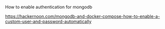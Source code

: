 How to enable authentication for mongodb

https://hackernoon.com/mongodb-and-docker-compose-how-to-enable-a-custom-user-and-password-automatically

